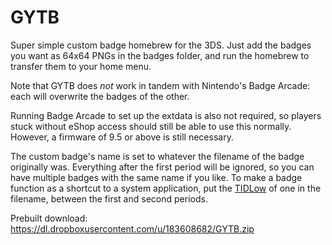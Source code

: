# GYTB
Super simple custom badge homebrew for the 3DS. Just add the badges you want as 64x64 PNGs in the badges folder, and run the homebrew to transfer them to your home menu.

Note that GYTB does *not* work in tandem with Nintendo's Badge Arcade: each will overwrite the badges of the other.

Running Badge Arcade to set up the extdata is also not required, so players stuck without eShop access should still be able to use this normally. However, a firmware of 9.5 or above is still necessary.

The custom badge's name is set to whatever the filename of the badge originally was. Everything after the first period will be ignored, so you can have multiple badges with the same name if you like. To make a badge function as a shortcut to a system application, put the [TIDLow](http://3dbrew.org/wiki/Title_list#00040010_-_System_Applications) of one in the filename, between the first and second periods.

Prebuilt download: https://dl.dropboxusercontent.com/u/183608682/GYTB.zip
